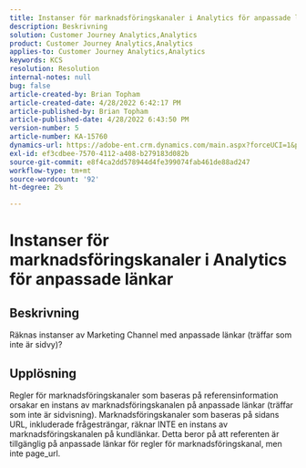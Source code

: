 ```yaml
---
title: Instanser för marknadsföringskanaler i Analytics för anpassade länkar
description: Beskrivning
solution: Customer Journey Analytics,Analytics
product: Customer Journey Analytics,Analytics
applies-to: Customer Journey Analytics,Analytics
keywords: KCS
resolution: Resolution
internal-notes: null
bug: false
article-created-by: Brian Topham
article-created-date: 4/28/2022 6:42:17 PM
article-published-by: Brian Topham
article-published-date: 4/28/2022 6:43:50 PM
version-number: 5
article-number: KA-15760
dynamics-url: https://adobe-ent.crm.dynamics.com/main.aspx?forceUCI=1&pagetype=entityrecord&etn=knowledgearticle&id=113e81ed-22c7-ec11-a7b6-0022480a1b03
exl-id: ef3cdbee-7570-4112-a408-b279183d082b
source-git-commit: e8f4ca2dd578944d4fe399074fab461de88ad247
workflow-type: tm+mt
source-wordcount: '92'
ht-degree: 2%

---
```


# Instanser för marknadsföringskanaler i Analytics för anpassade länkar

## Beskrivning


Räknas instanser av Marketing Channel med anpassade länkar (träffar som inte är sidvy)?


## Upplösning


Regler för marknadsföringskanaler som baseras på referensinformation orsakar en instans av marknadsföringskanalen på anpassade länkar (träffar som inte är sidvisning). Marknadsföringskanaler som baseras på sidans URL, inkluderade frågesträngar, räknar INTE en instans av marknadsföringskanalen på kundlänkar. Detta beror på att referenten är tillgänglig på anpassade länkar för regler för marknadsföringskanal, men inte page_url.
